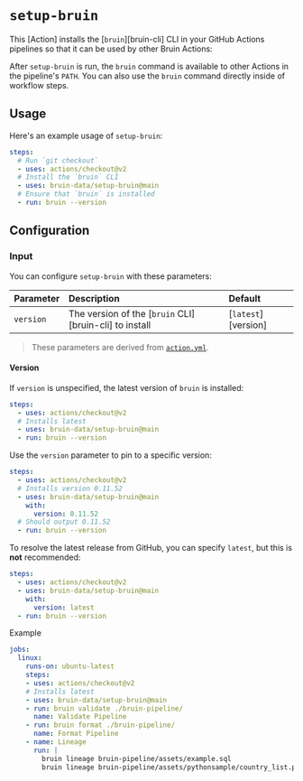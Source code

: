 # `setup-bruin`
This [Action] installs the [`bruin`][bruin-cli] CLI in your GitHub Actions pipelines so that it can be
used by other Bruin Actions:


After `setup-bruin` is run, the `bruin` command is available to other Actions in the pipeline's
`PATH`. You can also use the `bruin` command directly inside of workflow steps.

## Usage

Here's an example usage of `setup-bruin`:

```yaml
steps:
  # Run `git checkout`
  - uses: actions/checkout@v2
  # Install the `bruin` CLI
  - uses: bruin-data/setup-bruin@main
  # Ensure that `bruin` is installed
  - run: bruin --version
```

## Configuration

### Input

You can configure `setup-bruin` with these parameters:

| Parameter      | Description                                        | Default            |
|:---------------|:---------------------------------------------------|:-------------------|
| `version`      | The version of the [`bruin` CLI][bruin-cli] to install | [`latest`][version] |

> These parameters are derived from [`action.yml`](./action.yml). <br>
#### Version

If `version` is unspecified, the latest version of `bruin` is installed:

```yaml
steps:
  - uses: actions/checkout@v2
  # Installs latest
  - uses: bruin-data/setup-bruin@main
  - run: bruin --version
```

Use the `version` parameter to pin to a specific version:

```yaml
steps:
  - uses: actions/checkout@v2
  # Installs version 0.11.52
  - uses: bruin-data/setup-bruin@main
    with:
      version: 0.11.52
  # Should output 0.11.52
  - run: bruin --version
```

To resolve the latest release from GitHub, you can specify `latest`, but this is **not**
recommended:

```yaml
steps:
  - uses: actions/checkout@v2
  - uses: bruin-data/setup-bruin@main
    with:
      version: latest
  - run: bruin --version
```

Example 
```yaml
jobs:
  linux:
    runs-on: ubuntu-latest
    steps:
    - uses: actions/checkout@v2
    # Installs latest
    - uses: bruin-data/setup-bruin@main
    - run: bruin validate ./bruin-pipeline/
      name: Validate Pipeline
    - run: bruin format ./bruin-pipeline/
      name: Format Pipeline
    - name: Lineage
      run: |
        bruin lineage bruin-pipeline/assets/example.sql
        bruin lineage bruin-pipeline/assets/pythonsample/country_list.py
```
